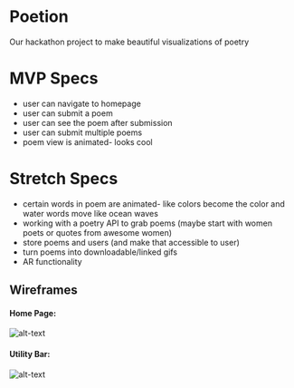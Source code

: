 # Poetion
Our hackathon project to make beautiful visualizations of poetry

# MVP Specs
- user can navigate to homepage
- user can submit a poem
- user can see the poem after submission
- user can submit multiple poems
- poem view is animated- looks cool


# Stretch Specs
- certain words in poem are animated- like colors become the color and water words move like ocean waves
- working with a poetry API to grab poems (maybe start with women poets or quotes from awesome women)
- store poems and users (and make that accessible to user)
- turn poems into downloadable/linked gifs
- AR functionality

## Wireframes

#### Home Page:
![alt-text][wf-01]
#### Utility Bar:
![alt-text][wf-02]

[wf-01]: http://res.cloudinary.com/ontoneio/image/upload/c_scale,w_600/v1511231315/Poet-ion/poet-ion_wireframes_1.jpg "Home Page Layout"
[wf-02]: https://res.cloudinary.com/ontoneio/image/upload/c_scale,w_600/v1511231318/Poet-ion/poet-ion_wireframes_2.jpg "Form Layout"
